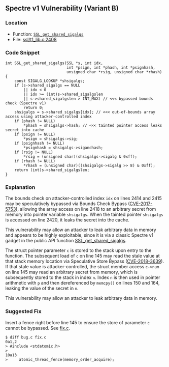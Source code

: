 ## Spectre v1 Vulnerability (Variant B)

### Location
- Function: [`SSL_get_shared_sigalgs`](https://www.openssl.org/docs/man3.0/man3/SSL_get_shared_sigalgs.html)
- File: [ssl/t1_lib.c:2408](https://github.com/openssl/openssl/blob/3d27ac8d92ef89c202b518cf6c4e15477eb594b2/ssl/t1_lib.c#L2408)

### Code Snippet
```
int SSL_get_shared_sigalgs(SSL *s, int idx,
                           int *psign, int *phash, int *psignhash,
                           unsigned char *rsig, unsigned char *rhash)
{
    const SIGALG_LOOKUP *shsigalgs;
    if (s->shared_sigalgs == NULL
        || idx < 0
        || idx >= (int)s->shared_sigalgslen
        || s->shared_sigalgslen > INT_MAX) // <<< bypassed bounds check (Spectre v1)
        return 0;
    shsigalgs = s->shared_sigalgs[idx]; // <<< out-of-bounds array access using attacker-controlled index
    if (phash != NULL)
        *phash = shsigalgs->hash; // <<< tainted pointer access leaks secret into cache
    if (psign != NULL)
        *psign = shsigalgs->sig;
    if (psignhash != NULL)
        *psignhash = shsigalgs->sigandhash;
    if (rsig != NULL)
        *rsig = (unsigned char)(shsigalgs->sigalg & 0xff);
    if (rhash != NULL)
        *rhash = (unsigned char)((shsigalgs->sigalg >> 8) & 0xff);
    return (int)s->shared_sigalgslen;
}
```

### Explanation
The bounds check on attacker-controlled index `idx` on lines 2414 and 2415 may be speculatively bypassed via Bounds Check Bypass ([CVE-2017-5753](https://www.cve.org/CVERecord?id=CVE-2017-5753)), 
allowing the array access on line 2418 to an arbitrary secret from memory into pointer variable `shsigalgs`.
When the tainted pointer `shsigalgs` is accessed on line 2420, it leaks the secret into the cache.

This vulnerability may allow an attacker to leak arbitrary data in memory and appears to be highly exploitable,
since it is via a classic Spectre v1 gadget in the public API function [SSL_get_shared_sigalgs](https://www.openssl.org/docs/man3.0/man3/SSL_get_shared_sigalgs.html).


The struct pointer parameter `c` is stored to the stack upon entry to the function.
The subsequent load of `c` on line 145 may read the stale value at that stack memory location via Speculative Store Bypass ([CVE-2018-3639](https://cve.org/CVERecord?id=CVE-2018-3639)).
If that stale value is attacker-controlled, the struct member access `c->num` on line 145 may read an arbitrary secret from memory, which is subsequently stored to the stack in index `n`.
Index `n` is then used in pointer arithmetic with `p` and then dereferenced by `memcpy()` on lines 150 and 164, leaking the value of the secret in `n`.

This vulnerability may allow an attacker to leak arbitrary data in memory.

### Suggested Fix
Insert a fence right before line 145 to ensure the store of parameter `c` cannot be bypassed. See [fix.c](fix.c).
```
$ diff bug.c fix.c
0a1,2
> #include <stdatomic.h>
> 
10a13
>     atomic_thread_fence(memory_order_acquire);
```
